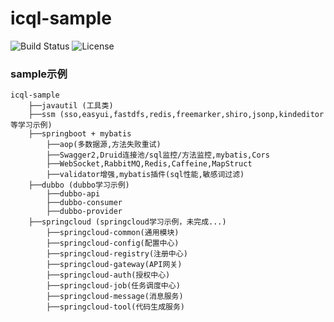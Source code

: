 # icql-sample
![Build Status](https://file.icql.work/img/git_build_passing.svg)
![License](https://file.icql.work/img/git_license_apache_2.0.svg)

### sample示例
```shell
icql-sample
    ├──javautil (工具类)
    ├──ssm (sso,easyui,fastdfs,redis,freemarker,shiro,jsonp,kindeditor等学习示例)
    ├──springboot + mybatis
        ├──aop(多数据源,方法失败重试)
        ├──Swagger2,Druid连接池/sql监控/方法监控,mybatis,Cors
        ├──WebSocket,RabbitMQ,Redis,Caffeine,MapStruct
        ├──validator增强,mybatis插件(sql性能,敏感词过滤)
    ├──dubbo (dubbo学习示例)
        ├──dubbo-api
        ├──dubbo-consumer
        ├──dubbo-provider
    ├──springcloud (springcloud学习示例，未完成...)
        ├──springcloud-common(通用模块)
        ├──springcloud-config(配置中心)
        ├──springcloud-registry(注册中心)
        ├──springcloud-gateway(API网关)
        ├──springcloud-auth(授权中心)
        ├──springcloud-job(任务调度中心)
        ├──springcloud-message(消息服务)
        ├──springcloud-tool(代码生成服务)
```